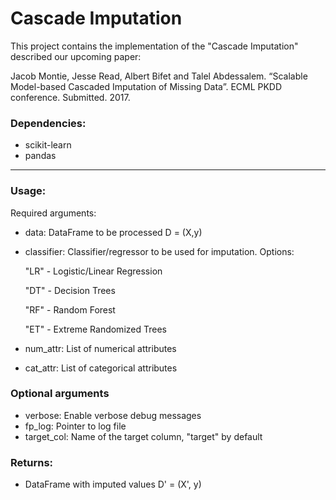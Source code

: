 # Cascade Imputation

This project contains the implementation of the "Cascade Imputation" described our upcoming paper:

Jacob Montie, Jesse Read, Albert Bifet and Talel Abdessalem. “Scalable Model-based Cascaded Imputation of Missing Data”.
ECML PKDD conference. Submitted. 2017.

### Dependencies:
* scikit-learn
* pandas

___

### Usage:
Required arguments:
- data: DataFrame to be processed D = (X,y)
- classifier: Classifier/regressor to be used for imputation. Options:

  "LR" - Logistic/Linear Regression
  
  "DT" - Decision Trees
  
  "RF" - Random Forest
  
  "ET" - Extreme Randomized Trees
  
- num_attr: List of numerical attributes
- cat_attr: List of categorical attributes

### Optional arguments
- verbose: Enable verbose debug messages
- fp_log: Pointer to log file
- target_col: Name of the target column, "target" by default

### Returns:
- DataFrame with imputed values D' = (X', y)
